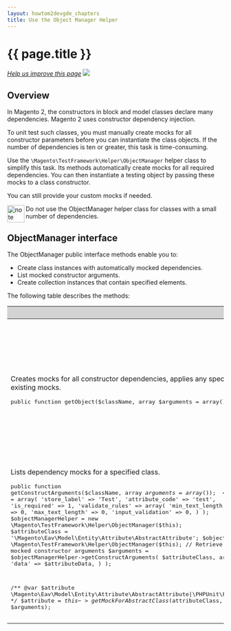 ```yaml
---
layout: howtom2devgde_chapters
title: Use the Object Manager Helper
---
```


<h1 id="m2devgde-objmgrhelper">{{ page.title }}</h1>
<p><a href="{{ site.githuburl }}m2devgde/code-test/test_object-mgr.md" target="_blank"><em>Help us improve this page</em></a>&nbsp;<img src="{{ site.baseurl }}common/images/newWindow.gif"/></p>
<h2 id="m2devgde-objmgr-intro">Overview</h2>
<p>In Magento 2, the constructors in block and model classes declare many dependencies.
   Magento 2 uses constructor dependency injection.
</p>
<p>To unit test such classes, you must manually create mocks for all constructor parameters before you can instantiate the class objects.
   If the number of dependencies is ten or greater, this task is time-consuming.
</p>
<p>Use the <code>\Magento\TestFramework\Helper\ObjectManager</code> helper class to simplify this task.
   Its methods automatically create mocks for all required dependencies.
   You can then instantiate a testing object by passing these mocks to a class constructor.
</p>
<p>You can still provide your custom mocks if needed.</p>
<div class="bs-callout bs-callout-info" id="info">
   <img src="{{ site.baseurl }}common/images/icon_note.png" alt="note" align="left" width="40" />
   <span class="glyphicon-class">
      <p>Do not use the ObjectManager helper class for classes with a small number of dependencies.</p>
   </span>
</div>
<h2 id="help">ObjectManager interface</h2>
<p>The ObjectManager public interface methods enable you to:</p>
<ul>
   <li>Create class instances with automatically mocked dependencies.</li>
   <li>List mocked constructor arguments.</li>
   <li>Create collection instances that contain specified elements.</li>
</ul>
<p>The following table describes the methods:</p>
<table style="width:100%">
   <colgroup>
      <col width="50%">
      <col width="50%">
   </colgroup>
   <thead>
       <tr style="background-color:lightgray">
         <th>Method description</th>
         <th>Usage</th>
      </tr>
   </thead>
   <tbody>
      <tr>
         <td>
            <p>Creates mocks for all constructor dependencies, applies any specified custom mocks from $arguments array, and instantiates the required $className by using constructor with already existing mocks.</p>
            <pre>public function getObject($className, array $arguments = array());</pre>
         </td>
         <td>
            <pre>$objectManagerHelper = new \Magento\TestFramework\Helper\ObjectManager($this);

// default constructor arguments
$scopePool = $objectManagerHelper->getObject('\Magento\App\Config\ScopePool');

// custom constructor arguments
$cacheMock = $this->getMock('\Magento\Cache\FrontendInterface');
...
$arguments = array('cache' => $cacheMock);
$scopePool = $objectManagerHelper->getObject('\Magento\App\Config\ScopePool', $arguments);</pre>
         </td>
      </tr>
      <tr>
         <td>
            <p>Retrieves a collection instance with mocked getIterator method.</p>
            <pre>public function getCollectionMock($className, array $data);</pre>
            <p>The collection contains elements from the $data array.</p>
         </td>
         <td>
            <pre>$objectManagerHelper = new \Magento\TestFramework\Helper\ObjectManager($this);
// Prepare mock for collection elements
$option = $this->getMock(
    'Magento\Bundle\Model\Option',
    array('getSelections', '__wakeup', 'getData'),
    array(),
    '',
    false
);
$optionCollection = $this->objectManagerHelper->getCollectionMock('Magento\Bundle\Model\Resource\Option\Collection', array($options));</pre>
         </td>
      </tr>
      <tr>
         <td>
            <p>Lists dependency mocks for a specified class.</p>
            <pre>public function getConstructArguments($className, array $arguments = array());</pre>
            <p>In Magento 2.x, several tests introduced mocks for abstract models and blocks.</p>
         <td>
            <pre>$attributeData = array(
    'store_label' => 'Test',
    'attribute_code' => 'test',
    'is_required' => 1,
    'validate_rules' => array(
        'min_text_length' => 0,
        'max_text_length' => 0,
        'input_validation' => 0,
    )
);
$objectManagerHelper = new \Magento\TestFramework\Helper\ObjectManager($this);
$attributeClass = '\Magento\Eav\Model\Entity\Attribute\AbstractAttribute';
$objectManagerHelper = new \Magento\TestFramework\Helper\ObjectManager($this);
// Retrieve mocked constructor arguments
$arguments = $objectManagerHelper->getConstructArguments(
    $attributeClass,
    array(
        'data' => $attributeData,
    )
);

/** @var $attribute \Magento\Eav\Model\Entity\Attribute\AbstractAttribute|\PHPUnit\Framework\MockObject\MockObject */
$attribute = $this->getMockForAbstractClass($attributeClass, $arguments);</pre>
         </td>
      </tr>
   </tbody>
</table>